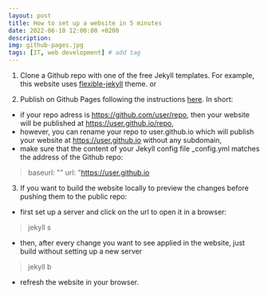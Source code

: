 ```yaml
---
layout: post
title: How to set up a website in 5 minutes
date: 2022-06-10 12:00:00 +0200
description: 
img: github-pages.jpg
tags: [IT, web development] # add tag
---
```

1. Clone a Github repo with one of the free Jekyll templates. For example, this website uses [flexible-jekyll](https://jekyllthemes.io/theme/flexible-jekyll) theme.  or 

2. Publish on Github Pages following the instructions [here](https://pages.github.com/). In short:
- if your repo adress is https://github.com/user/repo, then your website will be published at https://user.github.io/repo,
- however, you can rename your repo to user.github.io which will publish your website at https://user.github.io without any subdomain,
- make sure that  the content of your Jekyll config file _config.yml matches the address of the Github repo:
>baseurl: "" 
>url: "https://user.github.io

3. If you want to build the website locally to preview the changes before pushing them to the public repo:
- first set up a server and click on the url to open it in a browser:
> jekyll s
- then, after every change you want to see applied in the website, just build without setting up a new server
> jekyll b
- refresh the website in your browser.
  
